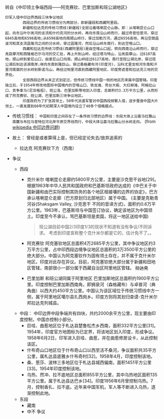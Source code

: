 


转自《中印领土争端西段——阿克赛钦、巴里加斯和班公湖地区》
```
印军入侵中印边界西段三块争议地区
        西段边界的传统习惯线分为两部分，即新疆段和西藏阿里段。
        新疆和拉达克的传统习惯线(新疆段)全部沿着喀喇昆仑山脉。即：从喀喇昆仑山口起，向东沿叶尔羌河的支流和什约克河的分水岭，再向东南沿山岭而行，越过奇普恰普河，穿过6845高地和6598高地;从6598高地向南顺山岭行，穿过加勒万河，通过6556高地，再沿空朗昌波河和其支流昌隆河之间的分水岭，穿过昌隆河，然后沿山岭东南行，到达空喀山口。
        西藏和拉达克传统习惯线(西藏阿里段)是由空喀山口起，转向西南沿山岭而行，穿过羌臣摩河和西隆格巴尔马河的交汇处，再上升到山岭，经过塔马特山，沿羌臣摩山，过6107高地，顺山岭到爱尼山口，由爱尼山口向南，顺山岭经过6127高地，南行至班公湖北岸，穿过班公湖后到达该湖南岸;继向东南到隆巨山，穿过桑格藏布河(印度河)，沿科尤里龙帕河东南和汗里河南面的分水岭到斯诺乌山，再经过帕里河直到西藏阿里地区、印度旁遮普和拉达克三地的交界处。
        全部西段边界从未正式划定过，但传统习惯线中国一侧的地区历来属中国管辖。印度独立后，于1954年修改地图将中国境内的空喀山口、铁龙滩、奇台大板、大红柳滩、阿格拉山口、卖争拿马(尼亚格祖)、班公洛、巴里加斯等地划入印度，总面积约3.3万平方公里，从而形成了阿克赛钦、班公湖、巴里加斯三块争议地区。
        印度政府为了扩张其领土，50年代派遣军警对中国西段频繁入侵，逐步蚕食中国大片领土，一直发展到60年代初期深入中国境内设立了40多个侵略据点。
```

* 传统习惯线： `中国和印度之间存在了一条传统习惯的边界线：东段大体上沿喜马拉雅山南麓与布拉马普特拉河北岸平原交界线而行，中段大体沿喜马拉雅山分水岭走向。` (from [wikipedia 中印边界问题](https://zh.wikipedia.org/wiki/%E4%B8%AD%E5%8D%B0%E8%BE%B9%E7%95%8C%E9%97%AE%E9%A2%98))



* 故土： 曾经是或者算得上是，但已经定论失去/放弃追索的
  * 拉达克
    阿克赛钦下方（西南）
* 争议
  * 西段
    * 克什米尔
      喀喇昆仑走廊约5800平方公里，主要是沙克思干谷地[29]。根据1963年中华人民共和国政府和巴基斯坦政府达成的《中巴关于中国新疆和由巴实际控制其防务的各个地区相接壤的边界的协定》，巴方承认喀喇昆仑走廊（巴方原划归北部地区）属于中国。
      (主要是克勒青河谷(Shaksgam Valley, 沙克思干 不同的音译方式)，面积约0.6万平方公里。1963年，巴基斯坦与中国签订协议，确定该地区为中国领土。印度至今不承认，骂巴基斯坦是卖国，将这一地区送给中国)
      
      > 班公湖目前中国2/3印度1/3的现状不知道有没有争议/不同诉求。 考虑到印度宣称整个克什米尔都是它的，估计免不了。。
    * 阿克赛钦
      阿克塞钦地区总面积4万2685平方公里，其中争议地区约3万平方公里，占中印西段边境争议地区总面积的3万3500平方公里的绝大部分。中国认为阿克塞钦作为固有领土存在，并不属于克什米尔地区。印度对此存在异议。目前，阿克塞钦绝大部分属于新疆和田地区管辖，南部很小一部分属于西藏自治区阿里地区管辖。
      <del>拉达克</del>
    * 巴里加斯 
      和班公湖同属于阿里地区
      巴里加斯地区总面积约1900平方公里。印度控制巴里加斯西南角，即狮泉河（森格藏布）与卓普河（典角曲）以西大约450平方公里。中国认为该区域位于传统习惯线中方一侧，属于阿里地区噶尔县扎西岗乡。印度方则将其划归查谟-克什米尔邦拉达克列城县。
  * 中段： 中印边界中段争端共有四块，共约2000余平方公里，现主要由印度控制，中国亦控制小部分。
    * 巨哇、曲惹地区位于札达县楚鲁松杰乡西南，面积332平方公里[31]。1954年，印度官方地图标为已定界，将该地区划入印度，形成争议。1958年6月2日，印军进入巨哇、曲惹，并在曲惹修房设卡，从此控制该区。
    * 什布奇山口地区位于什布奇山口以西至活不桑河，争议面积共35平方公里，属札达县底雅乡什布奇村[32]。1958年4月，印度控制该地。
    * 桑、葱莎、波林三多地区位于札达县城西偏南，面积1451平方公里[33]。1954年印度控制该地。
    * 乌热、然冲、拉不底地区总面积855平方公里，其中乌热地区面积135平方公里。属于札达县达巴乡[34]。印度1956年6月曾控制乌热。7月，控制香扎、拉不底。近年来中国军机，军人等不断进入乌热，逐渐控制此地。
  * 东段
    * 藏南
    * 中不 争议